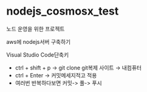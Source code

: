 # nodejs_cosmosx_test
노드 운영을 위한 프로젝트

aws에 nodejs서버 구축하기
 
 Visual Studio Code단축키
 - ctrl + shift + p  → git clone  git복제   사이트 → 내컴퓨터
 - ctrl + Enter → 커밋메세지적고 적용
 - 여러번 반복하다보면  커밋-> 풀-> 푸시